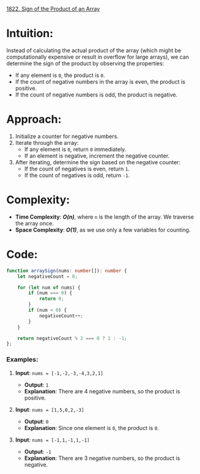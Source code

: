[1822. Sign of the Product of an Array](https://leetcode.com/problems/sign-of-the-product-of-an-array/)

# Intuition:
Instead of calculating the actual product of the array (which might be computationally expensive or result in overflow for large arrays), we can determine the sign of the product by observing the properties:
- If any element is `0`, the product is `0`.
- If the count of negative numbers in the array is even, the product is positive.
- If the count of negative numbers is odd, the product is negative.

# Approach:
1. Initialize a counter for negative numbers.
2. Iterate through the array:
   - If any element is `0`, return `0` immediately.
   - If an element is negative, increment the negative counter.
3. After iterating, determine the sign based on the negative counter:
   - If the count of negatives is even, return `1`.
   - If the count of negatives is odd, return `-1`.

# Complexity:
- **Time Complexity**: ***O(n)***, where `n` is the length of the array. We traverse the array once.
- **Space Complexity**: ***O(1)***, as we use only a few variables for counting.

# Code:

```typescript
function arraySign(nums: number[]): number {
    let negativeCount = 0;

    for (let num of nums) {
        if (num === 0) {
            return 0;
        }
        if (num < 0) {
            negativeCount++;
        }
    }

    return negativeCount % 2 === 0 ? 1 : -1;
};

```

### Examples:

1. **Input**: `nums = [-1,-2,-3,-4,3,2,1]`
   - **Output**: `1`
   - **Explanation**: There are 4 negative numbers, so the product is positive.

2. **Input**: `nums = [1,5,0,2,-3]`
   - **Output**: `0`
   - **Explanation**: Since one element is `0`, the product is `0`.

3. **Input**: `nums = [-1,1,-1,1,-1]`
   - **Output**: `-1`
   - **Explanation**: There are 3 negative numbers, so the product is negative.